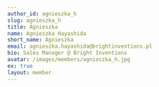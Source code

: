 ```yaml
---
author_id: agnieszka_h
slug: agnieszka_h
title: Agnieszka
name: Agnieszka Hayashida
short_name: Agnieszka
email: agnieszka.hayashida@brightinventions.pl
bio: Sales Manager @ Bright Inventions
avatar: /images/members/agnieszka_h.jpg
ex: true
layout: member
---
```


